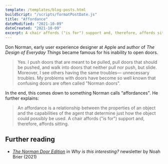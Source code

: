 ```yaml
---
template: /templates/blog-posts.html
buildScript: "/scripts/formatPostDate.js"
title: "Affordance"
dateModified: "2021-10-09"
dateCreated: "2021-10-09"
excerpt: A chair affords ("is for") support and, therefore, affords sitting.
---
```


Don Norman, early user experience designer at Apple and author of _The Design of Everyday Things_ became famous for his inability to open doors.

> Yes. I push doors that are meant to be pulled, pull doors that should be pushed, and walk into doors that neither pull nor push, but slide. Moreover, I see others having the same troubles— unnecessary troubles. My problems with doors have become so well known that confusing doors are often called "Norman doors".

In the end, this comes down to something Norman calls <q>affordances</q>. He further explains:

> An affordance is a relationship between the properties of an object and the capabilities of the agent that determine just how the object could possibly be used. A chair affords ("is for") support and, therefore, affords sitting.

## Further reading

- _[The Norman Door Edition](https://whyisthisinteresting.substack.com/p/the-norman-door-edition)_ in _Why is this interesting?_ newsletter by Noah Brier (2021)
